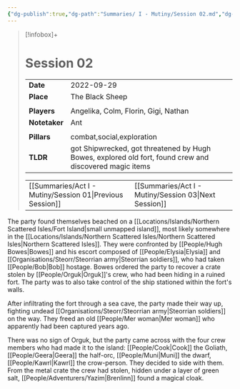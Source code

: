 ```yaml
---
{"dg-publish":true,"dg-path":"Summaries/ I - Mutiny/Session 02.md","dg-permalink":"summaries/02","permalink":"/summaries/02/","tags":["session"]}
---
```


> [!infobox]+
> # Session 02
> 
> | | |
> | --- | --- |
> | **Date** | 2022-09-29 |
> | **Place** | The Black Sheep |
> | | | 
> | **Players** | Angelika, Colm, Florin, Gigi, Nathan |
> | **Notetaker** | Ant |
> | | | 
> | **Pillars** | combat,social,exploration | 
> | **TLDR** | got Shipwrecked, got threatened by Hugh Bowes, explored old fort, found crew and discovered magic items |
> 
> | | |
> | --- | --- |
> | [[Summaries/Act I - Mutiny/Session 01\|Previous Session]] | [[Summaries/Act I - Mutiny/Session 03\|Next Session]] |

The party found themselves beached on a [[Locations/Islands/Northern Scattered Isles/Fort Island\|small unmapped island]], most likely somewhere in the [[Locations/Islands/Northern Scattered Isles/Northern Scattered Isles\|Northern Scattered Isles]]. They were confronted by [[People/Hugh Bowes\|Bowes]] and his escort composed of [[People/Elysia\|Elysia]] and [[Organisations/Steorr/Steorrian army\|Steorrian soldiers]], who had taken [[People/Bob\|Bob]] hostage. Bowes ordered the party to recover a crate stolen by [[People/Orguk\|Orguk]]'s crew, who had been hiding in a ruined fort. The party was to also take control of the ship stationed within the fort's walls. 

After infiltrating the fort through a sea cave, the party made their way up, fighting undead [[Organisations/Steorr/Steorrian army\|Steorrian soldiers]] on the way. They freed an old [[People/Mer woman\|Mer woman]] who apparently had been captured years ago. 

There was no sign of Orguk, but the party came across with the four crew members who had made it to the island: [[People/Cook\|Cook]] the Goliath, [[People/Geera\|Geera]] the half-orc, [[People/Muni\|Muni]] the dwarf, [[People/Kawrl\|Kawrl]] the crow-person. They decided to side with them. From the metal crate the crew had stolen, hidden under a layer of green salt, [[People/Adventurers/Yazim\|Brenlinn]] found a magical cloak.